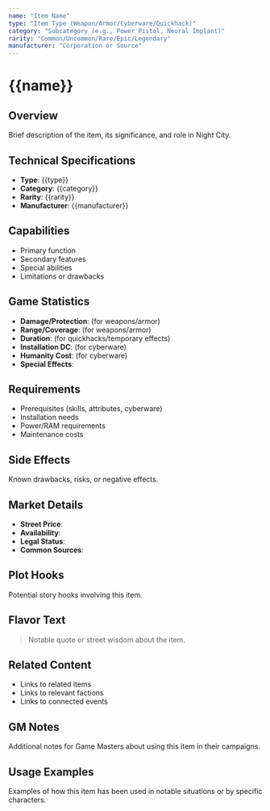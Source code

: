 ```yaml
---
name: "Item Name"
type: "Item Type (Weapon/Armor/Cyberware/Quickhack)"
category: "Subcategory (e.g., Power Pistol, Neural Implant)"
rarity: "Common/Uncommon/Rare/Epic/Legendary"
manufacturer: "Corporation or Source"
---
```


# {{name}}

## Overview
Brief description of the item, its significance, and role in Night City.

## Technical Specifications
- **Type**: {{type}}
- **Category**: {{category}}
- **Rarity**: {{rarity}}
- **Manufacturer**: {{manufacturer}}

## Capabilities
- Primary function
- Secondary features
- Special abilities
- Limitations or drawbacks

## Game Statistics
- **Damage/Protection**: (for weapons/armor)
- **Range/Coverage**: (for weapons/armor)
- **Duration**: (for quickhacks/temporary effects)
- **Installation DC**: (for cyberware)
- **Humanity Cost**: (for cyberware)
- **Special Effects**: 

## Requirements
- Prerequisites (skills, attributes, cyberware)
- Installation needs
- Power/RAM requirements
- Maintenance costs

## Side Effects
Known drawbacks, risks, or negative effects.

## Market Details
- **Street Price**: 
- **Availability**: 
- **Legal Status**: 
- **Common Sources**:

## Plot Hooks
Potential story hooks involving this item.

## Flavor Text
> Notable quote or street wisdom about the item.

## Related Content
- Links to related items
- Links to relevant factions
- Links to connected events

## GM Notes
Additional notes for Game Masters about using this item in their campaigns.

## Usage Examples
Examples of how this item has been used in notable situations or by specific characters.
